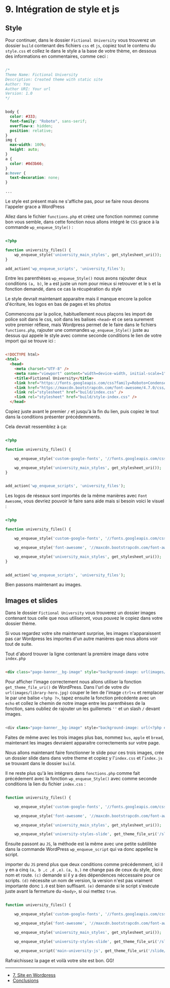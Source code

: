 # 9. Intégration de style et js

## Style

Pour continuer, dans le dossier `Fictional University` vous trouverez un dossier `build` contenant des fichiers `css` et `js`, copiez tout le contenu du `style.css` et collez le dans le style a la base de votre thème, en dessous des informations en commentaires, comme ceci :

```CSS

/*
Theme Name: Fictional University
Description: Created theme with static site
Author: You
Author URI: Your url
Version: 1.0
*/


body {
  color: #333;
  font-family: "Roboto", sans-serif;
  overflow-x: hidden;
  position: relative;
}
img {
  max-width: 100%;
  height: auto;
}
a {
  color: #0d3b66;
}
a:hover {
  text-decoration: none;
}

...

```
Le style est présent mais ne s'affiche pas, pour se faire nous devons l'appeler grace a WordPress

Allez dans le fichier `functions.php` et créez une fonction nommez comme bon vous semble, dans cette fonction nous allons intégré le `CSS` grace à la commande `wp_enqueue_Style()` :

```PHP

<?php

function university_files() {
    wp_enqueue_style('university_main_styles', get_stylesheet_uri());
}

add_action('wp_enqueue_scripts', 'university_files');

```
Entre les parenthèses `wp_enqueue_Style()` nous avons rajouter deux conditions `(a, b)`, le `a` est juste un nom pour mieux si retrouver et le `b` et la fonction demandé, dans ce cas la récupération du style

Le style devrait maintenant apparaitre mais il manque encore la police d'écriture, les logos en bas de pages et les photos

Commencons par la police, habituellement nous plaçons les import de police soit dans le css, soit dans les balises `<head>` et ce sera surement votre premier réflexe, mais Wordpress permet de le faire dans le fichiers `functions.php`, rajouter une commandes `wp_enqueue_Style()` juste au dessus qui appele le style avec comme seconde conditions le lien de votre import qui se trouve ici : 

```HTML

<!DOCTYPE html>
<html>
  <head>
    <meta charset="UTF-8" />
    <meta name="viewport" content="width=device-width, initial-scale=1" />
    <title>Fictional University</title>
    <link href="https://fonts.googleapis.com/css?family=Roboto+Condensed:300,300i,400,400i,700,700i|Roboto:100,300,400,400i,700,700i" rel="stylesheet" />
    <link href="https://maxcdn.bootstrapcdn.com/font-awesome/4.7.0/css/font-awesome.min.css" rel="stylesheet" integrity="sha384-wvfXpqpZZVQGK6TAh5PVlGOfQNHSoD2xbE+QkPxCAFlNEevoEH3Sl0sibVcOQVnN" crossorigin="anonymous" />
    <link rel="stylesheet" href="build/index.css" />
    <link rel="stylesheet" href="build/style-index.css" />
  </head>

```

Copiez juste avant le premier `/` et jusqu'à la fin du lien, puis copiez le tout dans la conditions présenter précédemments.

Cela devrait ressemblez à ça:

```PHP

<?php

function university_files() {

    wp_enqueue_style('custom-google-fonts', '//fonts.googleapis.com/css?family=Roboto+Condensed:300,300i,400,400i,700,700i|Roboto:100,300,400,400i,700,700i');

    wp_enqueue_style('university_main_styles', get_stylesheet_uri());
}


add_action('wp_enqueue_scripts', 'university_files');

```

Les logos de réseaux sont importés de la même manières avec `Font Awesome`, vous devriez pouvoir le faire sans aide mais si besoin voici le visuel :

```PHP

<?php

function university_files() {

    wp_enqueue_style('custom-google-fonts', '//fonts.googleapis.com/css?family=Roboto+Condensed:300,300i,400,400i,700,700i|Roboto:100,300,400,400i,700,700i');

    wp_enqueue_style('font-awesome', '//maxcdn.bootstrapcdn.com/font-awesome/4.7.0/css/font-awesome.min.css');

    wp_enqueue_style('university_main_styles', get_stylesheet_uri());
}


add_action('wp_enqueue_scripts', 'university_files');

```

Bien passons maintenant au images.

## Images et slides

Dans le dossier `Fictional University` vous trouverez un dossier images contenant tous celle que nous utiliseront, vous pouvez le copiez dans votre dossier thème. 

Si vous regardez votre site maintenant surprise, les images n'apparaissent pas car Wordpress les importes d'un autre manières que nous allons voir tout de suite.

Tout d'abord trouver la ligne contenant la première image dans votre `index.php` 

```HTML

<div class="page-banner__bg-image" style="background-image: url(images/library-hero.jpg)"></div>

```

Pour afficher l'image correctement nous allons utiliser la fonction `get_theme_file_uri()` de WordPress. Dans l'url de votre div `url(images/library-hero.jpg)` couper le lien de l'image `ctrl+x` et remplacer le par une balise `<?php ?>`, tapez ensuite la fonction précédente avec un `echo` et collez le chemin de notre image entre les parenthèses de la fonction, sans oubliez de rajouter un les guillemets `''` et un slash `/` devant images.

```PHP

<div class="page-banner__bg-image" style="background-image: url(<?php echo get_theme_file_uri('/images/library-hero.jpg') ?>);"></div>

```

Faites de même avec les trois images plus bas, nommez `bus`, `apple` et `bread`, maintenant les images devraient apparaitre correctements sur votre page.

Nous allons maintenant faire fonctionner le slide pour ces trois images, crée un dossier slide dans dans votre theme et copiez y l'`index.css` et l'`index.js` se trouvant dans le dossier `build`.

Il ne reste plus qu'à les intégrers dans `fonctions.php` comme fait précédement avec la fonction `wp_enqueue_Style()` avec comme seconde conditions la lien du fichier `index.css` :

```PHP

function university_files() {

    wp_enqueue_style('custom-google-fonts', '//fonts.googleapis.com/css?family=Roboto+Condensed:300,300i,400,400i,700,700i|Roboto:100,300,400,400i,700,700i');

    wp_enqueue_style('font-awesome', '//maxcdn.bootstrapcdn.com/font-awesome/4.7.0/css/font-awesome.min.css');

    wp_enqueue_style('university_main_styles', get_stylesheet_uri());

    wp_enqueue_style('university-styles-slide', get_theme_file_uri('/slide/index.css'));

```

Ensuite passont au `JS`, la méthode est la même avec une petite subtilitée dans la commande WordPress `wp_enqueue_script` qui va donc appellez le script.

importer du `JS` prend plus que deux conditions comme précédemment, ici il y en a cinq `(a, b ,c ,d ,e)`.
`(a, b,)` ne change pas de ceux du style, donc nom et route.
`(c)` demande si il y a des dépendences néccessaire pour ce scripts.
`(d)` nécessite un nom de version, la version n'est pas vraiment importante donc `1.0` est bien suffisant.
`(e)` demande si le script s'exécute juste avant la fermeture du `<body>`, si oui mettez `true`.

```PHP

function university_files() {

    wp_enqueue_style('custom-google-fonts', '//fonts.googleapis.com/css?family=Roboto+Condensed:300,300i,400,400i,700,700i|Roboto:100,300,400,400i,700,700i');

    wp_enqueue_style('font-awesome', '//maxcdn.bootstrapcdn.com/font-awesome/4.7.0/css/font-awesome.min.css');

    wp_enqueue_style('university_main_styles', get_stylesheet_uri());

    wp_enqueue_style('university-styles-slide', get_theme_file_uri('/slide/index.css'));

    wp_enqueue_script('main-university-js', get_theme_file_uri('/slide/index.js'), array('jquery'), '1.0', true);

```

Rafraichissez la page et voilà votre site est bon. GG!

---

- [7. Site en Wordpress](./08-Site-en-Wordpress.md)
- [Conclusions](./conclusion.md)